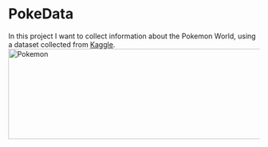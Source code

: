<h1>PokeData</h1>

<p> In this project I want to collect information about the Pokemon World, using a dataset collected from <a href="https://www.kaggle.com/lszlbebesi/pokemon-clustering-visualization" target="_blank" rel="external">Kaggle</a>.
  
  <img src="https://upload.wikimedia.org/wikipedia/commons/thumb/9/98/International_Pok%C3%A9mon_logo.svg/1200px-International_Pok%C3%A9mon_logo.svg.png" alt="Pokemon" width="570"  height="181">
